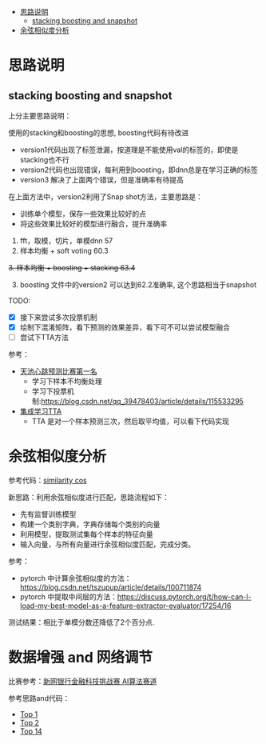 <!--ts-->
* [思路说明](#思路说明)
   * [stacking boosting and snapshot](#stacking-boosting-and-snapshot)
* [余弦相似度分析](#余弦相似度分析)

<!-- Added by: mikizhu, at: 2021年 6月16日 星期三 19时30分27秒 CST -->

<!--te-->
# 思路说明

## stacking boosting and snapshot

上分主要思路说明：

使用的stacking和boosting的思想, boosting代码有待改进
- version1代码出现了标签泄漏，按道理是不能使用val的标签的，即使是stacking也不行
- version2代码也出现错误，每利用到boosting，即dnn总是在学习正确的标签
- version3 解决了上面两个错误，但是准确率有待提高

在上面方法中，version2利用了Snap shot方法，主要思路是：

- 训练单个模型，保存一些效果比较好的点
- 将这些效果比较好的模型进行融合，提升准确率

1. fft，取模，切片，单模dnn 57
2. 样本均衡 + soft voting 60.3

~~3. 样本均衡 + boosting + stacking 63.4~~

3. boosting 文件中的version2 可以达到62.2准确率, 这个思路相当于snapshot


TODO:

- [x] 接下来尝试多次投票机制
- [x] 绘制下混淆矩阵，看下预测的效果差异，看下可不可以尝试模型融合
- [ ] 尝试下TTA方法

参考：

- [天池心跳预测比赛第一名](https://tianchi.aliyun.com/notebook-ai/detail?spm=5176.12586969.1002.3.3cf267f7aXHfU6&postId=231585)
  - 学习下样本不均衡处理
  - 学习下投票机制:https://blog.csdn.net/qq_39478403/article/details/115533295
- [集成学习TTA](https://tianchi.aliyun.com/notebook-ai/detail?spm=5176.12586969.1002.18.2ce823e6FF4FLX&postId=108656)
  - TTA 是对一个样本预测三次，然后取平均值，可以看下代码实现

# 余弦相似度分析

参考代码：[similarity cos](./similarity_cos/eda.ipynb) 

新思路：利用余弦相似度进行匹配，思路流程如下：
- 先有监督训练模型
- 构建一个类别字典，字典存储每个类别的向量
- 利用模型，提取测试集每个样本的特征向量
- 输入向量，与所有向量进行余弦相似度匹配，完成分类。

参考：
- pytorch 中计算余弦相似度的方法：https://blog.csdn.net/tszupup/article/details/100711874
- pytorch 中提取中间层的方法：https://discuss.pytorch.org/t/how-can-l-load-my-best-model-as-a-feature-extractor-evaluator/17254/16

测试结果：相比于单模分数还降低了2个百分点.


# 数据增强 and 网络调节

比赛参考：[新网银行金融科技挑战赛 AI算法赛道](https://www.heywhale.com/home/competition/5ece30cc73a1b3002c9f1bf5/content/6) 

参考思路and代码：

- [Top 1](https://github.com/miziha-zp/xw2020-top1) 
- [Top 2](https://github.com/China-ChallengeHub/Cellphone-Behavior) 
- [Top 14](https://github.com/MichaelYin1994/kesci-mobile-behavior) 
